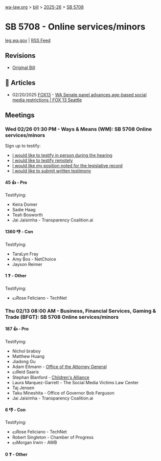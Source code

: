 [wa-law.org](/) > [bill](/bill/) > [2025-26](/bill/2025-26/) > [SB 5708](/bill/2025-26/sb/5708/)

# SB 5708 - Online services/minors
[leg.wa.gov](https://app.leg.wa.gov/billsummary?BillNumber=5708&Year=2025&Initiative=false) | [RSS Feed](./rss.xml)

## Revisions
* [Original Bill](1/)

## 📰 Articles
* 02/20/2025 [FOX13](/org/fox13/) - [WA Senate panel advances age-based social media restrictions | FOX 13 Seattle](https://www.fox13seattle.com/news/wa-age-restrictions-social-media#:~:text=Senate%20Bill%205708)

## Meetings
### Wed 02/26 01:30 PM - Ways & Means (WM): SB 5708 Online services/minors
Sign up to testify:
* [I would like to testify in person during the hearing](https://app.leg.wa.gov/csi/Testifier/Add?chamber=House&mId=32889&aId=164992&caId=26200&tId=1)
* [I would like to testify remotely](https://app.leg.wa.gov/csi/Testifier/Add?chamber=House&mId=32889&aId=164992&caId=26200&tId=2)
* [I would like my position noted for the legislative record](https://app.leg.wa.gov/csi/Testifier/Add?chamber=House&mId=32889&aId=164992&caId=26200&tId=3)
* [I would like to submit written testimony](https://app.leg.wa.gov/csi/Testifier/Add?chamber=House&mId=32889&aId=164992&caId=26200&tId=4)

#### 45 👍 - Pro
Testifying:
* Keira Domer
* Sadie Haag
* Teah Bosworth
* Jai Jaisimha - Transparency Coalition.ai

#### 1360 👎 - Con
Testifying:
* TaraLyn Fray
* Amy Bos - NetChoice
* Jayson Reimer

#### 1 ❓ - Other
Testifying:
* 💵Rose Feliciano - TechNet

### Thu 02/13 08:00 AM - Business, Financial Services, Gaming & Trade (BFGT): SB 5708 Online services/minors
#### 187 👍 - Pro
Testifying:
* Nichol braboy
* Matthew Huang
* Jiadong Gu
* Adam Eitmann - [Office of the Attorney General](/org/office_of_the_attorney_general/)
* 💵Reid Saaris
* Stephan Blanford - [Children's Alliance](/org/children's_alliance/)
* Laura Marquez-Garrett - The Social Media Victims Law Center
* Taj Jensen
* Taku Mineshita - Office of Governor Bob Ferguson
* Jai Jaisimha - Transparency Coalition.ai

#### 6 👎 - Con
Testifying:
* 💵Rose Feliciano - TechNet
* Robert Singleton - Chamber of Progress
* 💵Morgan Irwin - AWB

#### 0 ❓ - Other
